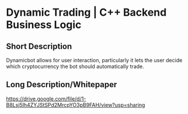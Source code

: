 # Dynamic Trading | C++ Backend Business Logic

## Short Description
Dynamicbot allows for user interaction, particularly it lets the user decide which cryptocurrency the bot should automatically trade. 

## Long Description/Whitepaper
https://drive.google.com/file/d/1-B8Lsj5Ih4ZYJStSPd2MrcpYO3pB9FAH/view?usp=sharing
